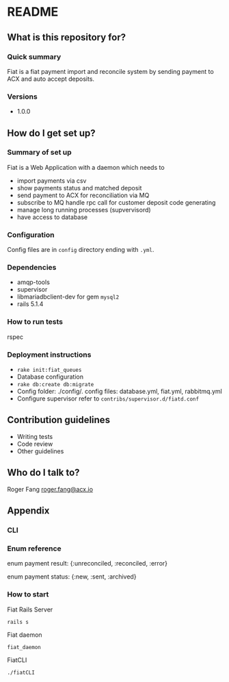 # README

## What is this repository for? ###

### Quick summary

Fiat is a fiat payment import and reconcile system by sending payment to ACX and auto accept deposits.

### Versions

 * 1.0.0 

## How do I get set up? ###

### Summary of set up
  
Fiat is a Web Application with a daemon which needs to 

  * import payments via csv
  * show payments status and matched deposit
  * send payment to ACX for reconciliation via MQ
  * subscribe to MQ handle rpc call for customer deposit code generating
  * manage long running processes (supvervisord)
  * have access to database

### Configuration

Config files are in `config` directory ending with `.yml`.

### Dependencies

  * amqp-tools
  * supervisor
  * libmariadbclient-dev for gem `mysql2`
  * rails 5.1.4

### How to run tests

rspec

### Deployment instructions

  * `rake init:fiat_queues`
  * Database configuration
  * `rake db:create db:migrate`
  * Config folder: ./config/. config files: database.yml, fiat.yml, rabbitmq.yml 
  * Configure supervisor refer to `contribs/supervisor.d/fiatd.conf`


## Contribution guidelines ###

* Writing tests
* Code review
* Other guidelines

## Who do I talk to? ###

Roger Fang <roger.fang@acx.io>

## Appendix

### CLI


### Enum reference

  enum payment result: {:unreconciled, :reconciled, :error}

  enum payment status: {:new, :sent, :archived}

### How to start

Fiat Rails Server

 `rails s`

Fiat daemon

 `fiat_daemon`

FiatCLI

 `./fiatCLI`